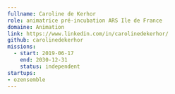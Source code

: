 ```yaml
---
fullname: Caroline de Kerhor
role: animatrice pré-incubation ARS Ile de France
domaine: Animation
link: https://www.linkedin.com/in/carolinedekerhor/
github: carolinedekerhor
missions:
  - start: 2019-06-17
    end: 2030-12-31
    status: independent
startups:
- ozensemble
---
```

